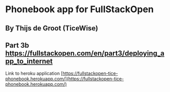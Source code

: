 # Phonebook app for FullStackOpen
## By Thijs de Groot (TiceWise)
## Part 3b https://fullstackopen.com/en/part3/deploying_app_to_internet

Link to heroku application [https://fullstackopen-tice-phonebook.herokuapp.com/](https://fullstackopen-tice-phonebook.herokuapp.com/)